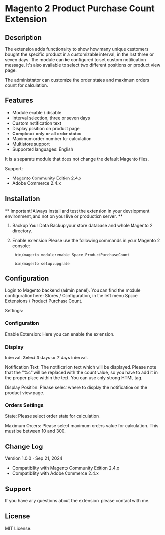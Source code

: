 # **Magento 2 Product Purchase Count Extension** #


## Description ##

The extension adds functionality to show how many unique customers bought the specific product in a customizable interval, in the last three or seven days. The module can be configured to set custom notification message. It's also available to select two different positions on product view page.

The administrator can customize the order states and maximum orders count for calculation.

## Features ##

- Module enable / disable
- Interval selection, three or seven days
- Custom notification text
- Display position on product page
- Completed only or all order states
- Maximum order number for calculation
- Multistore support
- Supported languages: English

It is a separate module that does not change the default Magento files.

Support:
- Magento Community Edition 2.4.x
- Adobe Commerce 2.4.x

## Installation ##

** Important! Always install and test the extension in your development environment, and not on your live or production server. **

1. Backup Your Data Backup your store database and whole Magento 2 directory.

2. Enable extension Please use the following commands in your Magento 2 console:

   ```
    bin/magento module:enable Space_ProductPurchaseCount

    bin/magento setup:upgrade
    ```

## Configuration ##

Login to Magento backend (admin panel). You can find the module configuration here: Stores / Configuration, in the left menu Space Extensions / Product Purchase Count.

Settings:

### Configuration ###

Enable Extension: Here you can enable the extension.

### Display ###

Interval: Select 3 days or 7 days interval.

Notification Text: The notification text which will be displayed. Please note that the "%c" will be replaced with the count value, so you have to add it in the proper place within the text. You can use only strong HTML tag.

Display Position: Please select where to display the notification on the product view page.

### Orders Settings ###

State: Please select order state for calculation.

Maximum Orders: Please select maximum orders value for calculation. This must be between 10 and 300.

## Change Log ##

Version 1.0.0 - Sep 21, 2024
- Compatibility with Magento Community Edition 2.4.x
- Compatibility with Adobe Commerce 2.4.x

## Support ##

If you have any questions about the extension, please contact with me.

## License ##

MIT License.
